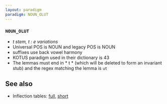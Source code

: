 ```yaml
---
layout: paradigm
paradigm: NOUN_OLUT
---
```

### ` NOUN_OLUT `

* _t stem, t : e variations_
* Universal POS is NOUN and legacy POS is NOUN
* suffixes use back vowel harmony
* KOTUS paradigm used in their dictionary is 43
* The lemmas must end in * t * (which will be deleted to form an invariant stub) and the regex matching the lemma is ` ut `

## See also

* Inflection tables: [full](gen/O/olut.html), [short](gen/O/olut_wikt.html)

